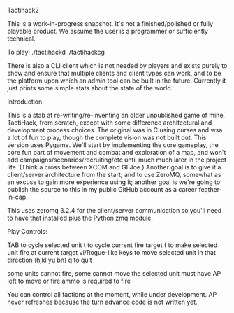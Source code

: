 Tactihack2

This is a work-in-progress snapshot. It's not a finished/polished or fully playable product. We assume the user is a programmer or sufficiently technical.

To play:
    ./tactihackd
    ./tactihackcg

There is also a CLI client which is not needed by players and exists purely to show and ensure that multiple clients and client types can work, and to be the platform upon which an admin tool can be built in the future. Currently it just prints some simple stats about the state of the world.

Introduction

This is a stab at re-writing/re-inventing an older unpublished game of mine, TactiHack, from scratch, except with some difference architectural and development process choices. The original was in C using curses and wsa a lot of fun to play, though the complete vision was not built out. This version uses Pygame. We'll start by implementing the core gameplay, the core fun part of movement and combat and exploration of a map, and won't add campaigns/scenarios/recruiting/etc until much much later in the project life. (Think a cross between XCOM and GI Joe.)  Another goal is to give it a client/server architecture from the start; and to use ZeroMQ, somewhat as an excuse to gain more experience using it; another goal is we're going to publish the source to this in my public GitHub account as a career feather-in-cap.

This uses zeromq 3.2.4 for the client/server communication so you'll need to have that installed plus the Python zmq module.

Play Controls:

TAB to cycle selected unit
t to cycle current fire target
f to make selected unit fire at current target 
vi/Rogue-like keys to move selected unit in that direction (hjkl yu bn)
q to quit

some units cannot fire, some cannot move
the selected unit must have AP left to move or fire
ammo is required to fire

You can control all factions at the moment, while under development. AP never refreshes because the turn advance code is not written yet.

